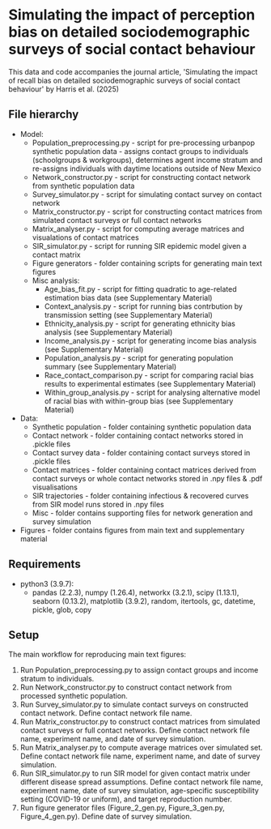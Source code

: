 # Simulating the impact of perception bias on detailed sociodemographic surveys of social contact behaviour
This data and code accompanies the journal article, 'Simulating the impact of recall bias on detailed sociodemographic surveys of social contact behaviour' by Harris et al. (2025)
## File hierarchy 
- Model:
    - Population_preprocessing.py - script for pre-processing urbanpop synthetic population data - assigns contact groups to individuals (schoolgroups & workgroups), determines agent income stratum and re-assigns individuals with daytime locations outside of New Mexico
    - Network_constructor.py - script for constructing contact network from synthetic population data
    - Survey_simulator.py - script for simulating contact survey on contact network
    - Matrix_constructor.py - script for constructing contact matrices from simulated contact surveys or full contact networks
    - Matrix_analyser.py - script for computing average matrices and visualations of contact matrices
    - SIR_simulator.py - script for running SIR epidemic model given a contact matrix
    - Figure generators - folder containing scripts for generating main text figures
    - Misc analysis:
        - Age_bias_fit.py - script for fitting quadratic to age-related estimation bias data (see Supplementary Material)
        - Context_analysis.py - script for running bias contrbution by transmission setting (see Supplementary Material)
        - Ethnicity_analysis.py - script for generating ethnicity bias analysis (see Supplementary Material)
        - Income_analysis.py - script for generating income bias analysis (see Supplementary Material)
        - Population_analysis.py - script for generating population summary (see Supplementary Material)
        - Race_contact_comparison.py - script for comparing racial bias results to experimental estimates (see Supplementary Material)
        - Within_group_analysis.py - script for analysing alternative model of racial bias with within-group bias (see Supplementary Material)
- Data:
    - Synthetic population - folder containing synthetic population data
    - Contact network - folder containing contact networks stored in .pickle files
    - Contact survey data - folder containing contact surveys stored in .pickle files
    - Contact matrices - folder containing contact matrices derived from contact surveys or whole contact networks stored in .npy files & .pdf visualisations
    - SIR trajectories - folder containing infectious & recovered curves from SIR model runs stored in .npy files
    - Misc - folder contains supporting files for network generation and survey simulation
- Figures - folder contains figures from main text and supplementary material

## Requirements
- python3 (3.9.7):
    - pandas (2.2.3), numpy (1.26.4), networkx (3.2.1), scipy (1.13.1), seaborn (0.13.2), matplotlib (3.9.2), random, itertools, gc, datetime, pickle, glob, copy

## Setup
The main workflow for reproducing main text figures:
1.  Run Population_preprocessing.py to assign contact groups and income stratum to individuals.
2.  Run Network_constructor.py to construct contact network from processed synthetic population.
3.  Run Survey_simulator.py to simulate contact surveys on constructed contact network. Define contact network file name.
4.  Run Matrix_constructor.py to construct contact matrices from simulated contact surveys or full contact networks. Define contact network file name, experiment name, and date of survey simulation. 
5.  Run Matrix_analyser.py to compute average matrices over simulated set. Define contact network file name, experiment name, and date of survey simulation. 
6.  Run SIR_simulator.py to run SIR model for given contact matrix under different disease spread assumptions. Define contact network file name, experiment name, date of survey simulation, age-specific susceptibility setting (COVID-19 or uniform), and target reproduction number.
7.  Run figure generator files (Figure_2_gen.py, Figure_3_gen.py, Figure_4_gen.py). Define date of survey simulation.
